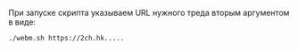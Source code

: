 При запуске скрипта указываем URL нужного треда вторым аргументом в виде:
```bash
./webm.sh https://2ch.hk.....
```
